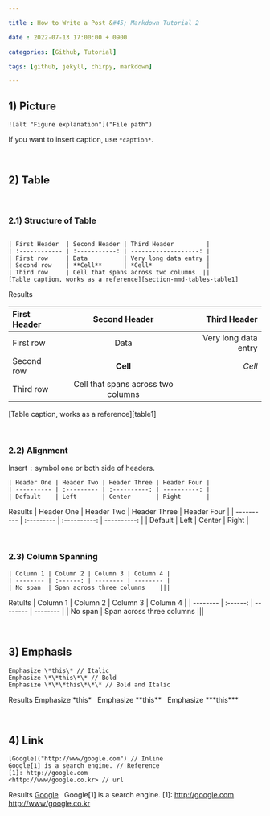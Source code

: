 ```yaml
---

title : How to Write a Post &#45; Markdown Tutorial 2

date : 2022-07-13 17:00:00 + 0900

categories: [Github, Tutorial]

tags: [github, jekyll, chirpy, markdown]

---
```


## 1) Picture 

```
![alt "Figure explanation"]("File path")
```
If you want to insert caption, use `*caption*`.
 
 
 &nbsp;&nbsp;&nbsp;&nbsp;
## 2) Table

&nbsp;
### 2.1) Structure of Table

```

| First Header  | Second Header | Third Header         |
| :------------ | :-----------: | -------------------: |
| First row     | Data          | Very long data entry |
| Second row    | **Cell**      | *Cell*               |
| Third row     | Cell that spans across two columns  ||
[Table caption, works as a reference][section-mmd-tables-table1]
```
Results

| First Header  | Second Header | Third Header         |
| :------------ | :-----------: | -------------------: |
| First row     | Data          | Very long data entry |
| Second row    | **Cell**      | *Cell*               |
| Third row     | Cell that spans across two columns  ||
[Table caption, works as a reference][table1]

&nbsp;
### 2.2) Alignment
Insert `:` symbol one or both side of headers. 

```
| Header One | Header Two | Header Three | Header Four |
| ---------- | :--------- | :----------: | ----------: |
| Default    | Left       | Center       | Right       |
```

Results
| Header One | Header Two | Header Three | Header Four |
| ---------- | :--------- | :----------: | ----------: |
| Default    | Left       | Center       | Right       |

&nbsp;
### 2.3) Column Spanning

```
| Column 1 | Column 2 | Column 3 | Column 4 |
| -------- | :------: | -------- | -------- |
| No span  | Span across three columns    |||
```

Retults
| Column 1 | Column 2 | Column 3 | Column 4 |
| -------- | :------: | -------- | -------- |
| No span  | Span across three columns    |||


&nbsp;&nbsp;&nbsp;&nbsp;
## 3) Emphasis

```
Emphasize \*this\* // Italic
Emphasize \*\*this\*\* // Bold
Emphasize \*\*\*this\*\*\* // Bold and Italic
```
Results
Emphasize \*this\* 
&nbsp;
Emphasize \*\*this\*\*
&nbsp;
Emphasize \*\*\*this\*\*\* 


&nbsp;&nbsp;&nbsp;&nbsp;
## 4) Link

```
[Google]("http://www/google.com") // Inline
Google[1] is a search engine. // Reference
[1]: http://google.com 
<http://www/google.co.kr> // url
```
Results
[Google]("http://www/google.com")
&nbsp;
Google[1] is a search engine. 
[1]: http://google.com 
&nbsp;
<http://www/google.co.kr> 
